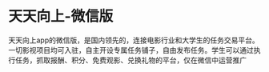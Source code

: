 # 天天向上-微信版
天天向上app的微信版，是国内领先的，连接电影行业和大学生的任务交易平台。一切影视项目均可入驻，自主开设专属任务铺子，自由发布任务。学生可以通过执行任务，抓取报酬、积分、免费观影、兑换礼物的平台，仅在微信中运营推广
